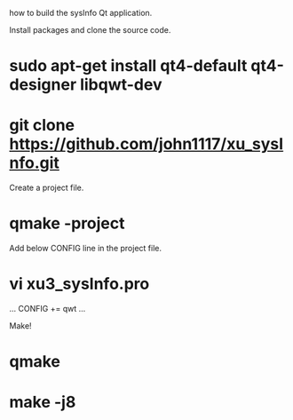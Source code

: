 
how to build the sysInfo Qt application.

Install packages and clone the source code.
# sudo apt-get install qt4-default qt4-designer libqwt-dev
# git clone https://github.com/john1117/xu_sysInfo.git

Create a project file.
# qmake -project

Add below CONFIG line in the project file.
# vi xu3_sysInfo.pro

...
CONFIG += qwt
...

Make!
# qmake
# make -j8
